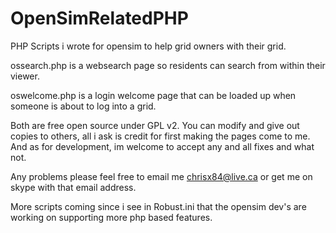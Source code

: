 OpenSimRelatedPHP
=================

PHP Scripts i wrote for opensim to help grid owners with their grid.

ossearch.php is a websearch page so residents can search from within their viewer.

oswelcome.php is a login welcome page that can be loaded up when someone is about to log into a grid.

Both are free open source under GPL v2. You can modify and give out copies to others, all i ask is credit for first making the pages come to me.
And as for development, im welcome to accept any and all fixes and what not.

Any problems please feel free to email me chrisx84@live.ca or get me on skype with that email address.

More scripts coming since i see in Robust.ini that the opensim dev's are working on supporting more php based features.
